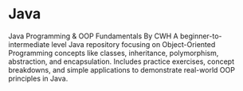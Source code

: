 # Java
Java Programming &amp; OOP Fundamentals By CWH
A beginner-to-intermediate level Java repository focusing on Object-Oriented Programming concepts like classes, inheritance, polymorphism, abstraction, and encapsulation. Includes practice exercises, concept breakdowns, and simple applications to demonstrate real-world OOP principles in Java.
